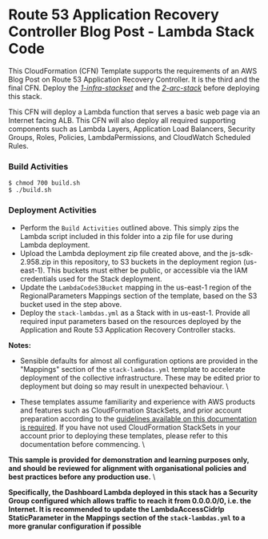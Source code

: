 # Route 53 Application Recovery Controller Blog Post - Lambda Stack Code

This CloudFormation (CFN) Template supports the requirements of an AWS Blog Post on Route 53 Application Recovery Controller. It is the third and the final CFN. Deploy the *[1-infra-stackset](https://github.com/aws-samples/route-53-application-recovery-controller/single-region/1-infra-stackset/)* and the *[2-arc-stack](hhttps://github.com/aws-samples/route-53-application-recovery-controller/single-region/2-arc-stack)* before deploying this stack.

This CFN will deploy a Lambda function that serves a basic web page via an Internet facing ALB. This CFN will also deploy all required supporting components such as Lambda Layers, Application Load Balancers, Security Groups, Roles, Policies, LambdaPermissions, and CloudWatch Scheduled Rules.

### Build Activities
```
$ chmod 700 build.sh
$ ./build.sh
```

### Deployment Activities
* Perform the `Build Activities` outlined above. This simply zips the Lambda script included in this folder into a zip file for use during Lambda deployment.
* Upload the Lambda deployment zip file created above, and the js-sdk-2.958.zip in this repository, to S3 buckets in the deployment region (us-east-1). This buckets must either be public, or accessible via the IAM credentials used for the Stack deployment.
* Update the `LambdaCodeS3Bucket` mapping in the us-east-1 region of the RegionalParameters Mappings section of the template, based on the S3 bucket used in the step above.
* Deploy the `stack-lambdas.yml` as a Stack with in us-east-1. Provide all required input parameters based on the resources deployed by the Application and Route 53 Application Recovery Controller stacks.


**Notes:**

* Sensible defaults for almost all configuration options are provided in the "Mappings" section of the `stack-lambdas.yml` template to accelerate deployment of the collective infrastructure. These may be edited prior to deployment but doing so may result in unexpected behaviour. \ 

* These templates assume familiarity and experience with AWS products and features such as CloudFormation StackSets, and prior account preparation according to the [guidelines available on this documentation is required](https://docs.aws.amazon.com/AWSCloudFormation/latest/UserGuide/stacksets-prereqs-self-managed.html). If you have not used CloudFormation StackSets in your account prior to deploying these templates, please refer to this documentation before commencing. \

**This sample is provided for demonstration and learning purposes only, and should be reviewed for alignment with organisational policies and best practices before any production use.** \

**Specifically, the Dashboard Lambda deployed in this stack has a Security Group configured which allows traffic to reach it from 0.0.0.0/0, i.e. the Internet. It is recommended to update the LambdaAccessCidrIp StaticParameter in the Mappings section of the `stack-lambdas.yml` to a more granular configuration if possible**